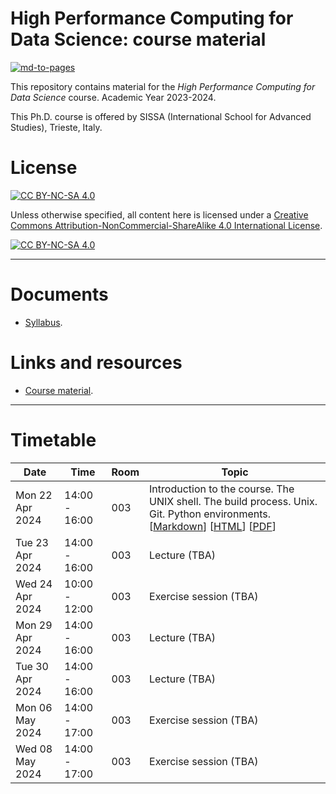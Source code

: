 # High Performance Computing for Data Science: course material

[![md-to-pages](https://github.com/pcafrica/hpc_for_data_science_2023-2024/actions/workflows/md-to-pages.yml/badge.svg)](https://github.com/pcafrica/hpc_for_data_science_2023-2024/actions/workflows/md-to-pages.yml)

This repository contains material for the *High Performance Computing for Data Science* course. Academic Year 2023-2024.
<br>

This Ph.D. course is offered by SISSA (International School for Advanced Studies), Trieste, Italy.

# License

[![CC BY-NC-SA 4.0][cc-by-nc-sa-shield]][cc-by-nc-sa]

Unless otherwise specified, all content here is licensed under a
[Creative Commons Attribution-NonCommercial-ShareAlike 4.0 International License][cc-by-nc-sa].

[![CC BY-NC-SA 4.0][cc-by-nc-sa-image]][cc-by-nc-sa]

[cc-by-nc-sa]: http://creativecommons.org/licenses/by-nc-sa/4.0/
[cc-by-nc-sa-image]: https://licensebuttons.net/l/by-nc-sa/4.0/88x31.png
[cc-by-nc-sa-shield]: https://img.shields.io/badge/License-CC%20BY--NC--SA%204.0-lightgrey.svg

---

# Documents
- [Syllabus](syllabus.md).

# Links and resources
- [Course material](https://pcafrica.github.io/hpc_for_data_science_2023-2024/).

---

# Timetable
| Date            | Time          | Room | Topic                                                                                                        |
| --------------- | ------------- | ---- | ------------------------------------------------------------------------------------------------------------ |
| Mon 22 Apr 2024 | 14:00 - 16:00 | 003  | Introduction to the course. The UNIX shell. The build process. Unix. Git. Python environments. [[Markdown](slides/01/01-intro.md)] [[HTML](https://pcafrica.github.io/hpc_for_data_science_2023-2024/slides/01/01-intro.html)] [[PDF](https://pcafrica.github.io/hpc_for_data_science_2023-2024/slides/01/01-intro.pdf)] |
| Tue 23 Apr 2024 | 14:00 - 16:00 | 003  | Lecture (TBA) |
| Wed 24 Apr 2024 | 10:00 - 12:00 | 003  | Exercise session (TBA) |
| Mon 29 Apr 2024 | 14:00 - 16:00 | 003  | Lecture (TBA) |
| Tue 30 Apr 2024 | 14:00 - 16:00 | 003  | Lecture (TBA) |
| Mon 06 May 2024 | 14:00 - 17:00 | 003  | Exercise session (TBA) |
| Wed 08 May 2024 | 14:00 - 17:00 | 003  | Exercise session (TBA) |
